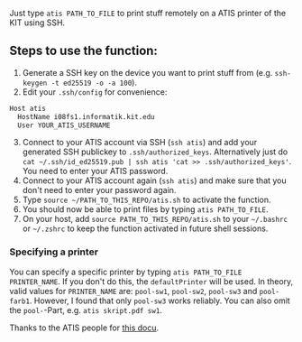 Just type `atis PATH_TO_FILE` to print stuff remotely on a ATIS printer of the KIT using SSH.

## Steps to use the function:
1. Generate a SSH key on the device you want to print stuff from (e.g. `ssh-keygen -t ed25519 -o -a 100`).
2. Edit your `.ssh/config` for convenience:
``` bash
Host atis
  HostName i08fs1.informatik.kit.edu
  User YOUR_ATIS_USERNAME
```
3. Connect to your ATIS account via SSH (`ssh atis`) and add your generated SSH publickey to `.ssh/authorized_keys`. Alternatively just do `cat ~/.ssh/id_ed25519.pub | ssh atis 'cat >> .ssh/authorized_keys'`. You need to enter your ATIS password.
4. Connect to your ATIS account again (`ssh atis`) and make sure that you don't need to enter your password again.
5. Type `source ~/PATH_TO_THIS_REPO/atis.sh` to activate the function.
6. You should now be able to print files by typing `atis PATH_TO_FILE`.
7. On your host, add `source PATH_TO_THIS_REPO/atis.sh` to your `~/.bashrc` or `~/.zshrc` to keep the function activated in future shell sessions.

### Specifying a printer
You can specify a specific printer by typing `atis PATH_TO_FILE PRINTER_NAME`. If you don't do this, the `defaultPrinter` will be used.
In theory, valid values for `PRINTER_NAME` are: `pool-sw1`, `pool-sw2`, `pool-sw3` and `pool-farb1`. However, I found that only `pool-sw3` works reliably.
You can also omit the `pool-`-Part, e.g. `atis skript.pdf sw1`.


Thanks to the ATIS people for [this docu](https://www.atis.informatik.kit.edu/1323.php).
